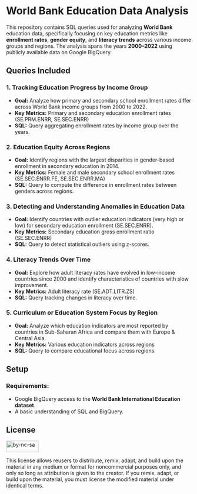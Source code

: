 # World Bank Education Data Analysis

This repository contains SQL queries used for analyzing **World Bank** education data, specifically focusing on key education metrics like **enrollment rates**, **gender equity**, and **literacy trends** across various income groups and regions. The analysis spans the years **2000–2022** using publicly available data on Google BigQuery.

## Queries Included

### 1. **Tracking Education Progress by Income Group**
- **Goal:** Analyze how primary and secondary school enrollment rates differ across World Bank income groups from 2000 to 2022.
- **Key Metrics:** Primary and secondary education enrollment rates (SE.PRM.ENRR, SE.SEC.ENRR)
- **SQL:** Query aggregating enrollment rates by income group over the years.

### 2. **Education Equity Across Regions**
- **Goal:** Identify regions with the largest disparities in gender-based enrollment in secondary education in 2014.
- **Key Metrics:** Female and male secondary school enrollment rates (SE.SEC.ENRR.FE, SE.SEC.ENRR.MA)
- **SQL:** Query to compute the difference in enrollment rates between genders across regions.

### 3. **Detecting and Understanding Anomalies in Education Data**
- **Goal:** Identify countries with outlier education indicators (very high or low) for secondary education enrollment (SE.SEC.ENRR).
- **Key Metrics:** Secondary education gross enrollment ratio (SE.SEC.ENRR)
- **SQL:** Query to detect statistical outliers using z-scores.

### 4. **Literacy Trends Over Time**
- **Goal:** Explore how adult literacy rates have evolved in low-income countries since 2000 and identify characteristics of countries with slow improvement.
- **Key Metrics:** Adult literacy rate (SE.ADT.LITR.ZS)
- **SQL:** Query tracking changes in literacy over time.

### 5. **Curriculum or Education System Focus by Region**
- **Goal:** Analyze which education indicators are most reported by countries in Sub-Saharan Africa and compare them with Europe & Central Asia.
- **Key Metrics:** Various education indicators across regions
- **SQL:** Query to compare educational focus across regions.

## Setup

### Requirements:
- Google BigQuery access to the **World Bank International Education dataset**.
- A basic understanding of SQL and BigQuery.

## License

<a href = 'https://creativecommons.org/licenses/by-nc-sa/4.0/' target = "_blank">
  <img src = "https://i.ibb.co/mvmWGkm/by-nc-sa.png" alt="by-nc-sa" border="0" width="88" height="31">
</a>

This license allows reusers to distribute, remix, adapt, and build upon the material in any medium or format for noncommercial purposes only, and only so long as attribution is given to the creator. If you remix, adapt, or build upon the material, you must license the modified material under identical terms.

<!-- External Links -->

[website_link]: https://datalemur.com

<!-- Profile Links -->

[linkedin]: https://www.linkedin.com/in/natasha-lie-672491180
